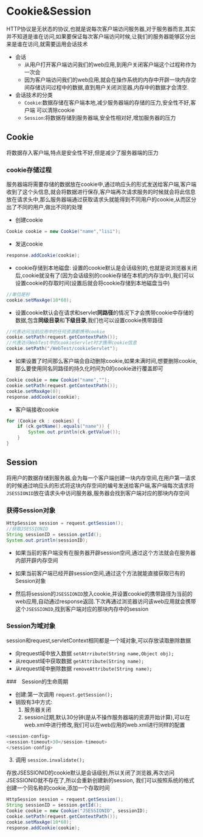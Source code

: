 # Cookie&Session

HTTP协议是无状态的协议,也就是说每次客户端访问服务器,对于服务器而言,其实并不知道是谁在访问,如果要保证每次客户端访问时候,让我们的服务器能够区分出来是谁在访问,就需要运用会话技术

- 会话
  - 从用户打开客户端访问我们的web应用,到用户关闭客户端这个过程称作为一次会
  - 因为客户端访问我们的web应用,就会在操作系统的内存中开辟一块内存空间存储访问过程中的数据,直到用户关闭浏览器,内存中的数据才会清空.
- 会话技术的分类
  - `Cookie`:数据存储在客户端本地,减少服务器端的存储的压力,安全性不好,客户端 可以清除cookie
  - `Session`:将数据存储到服务器端,安全性相对好,增加服务器的压力

## Cookie
将数据存入客户端,特点是安全性不好,但是减少了服务器端的压力

### cookie存储过程
服务器端将需要存储的数据放在cookie中,通过响应头的形式发送给客户端,客户端收到了这个头信息,就会将数据进行保存,客户端再次请求服务的时候就会将此信息放在请求头中,那么服务器端通过获取请求头就能得到不同用户的cookie,从而区分出了不同的用户,做出不同的处理

- 创建cookie
```java
Cookie cookie = new Cookie("name","lisi");
```
- 发送cookie
```java
response.addCookie(cookie);
```

- cookie存储到本地磁盘: 设置的cookie默认是会话级别的,也就是说浏览器关闭后,cookie就没有了(因为会话级别的cookie存储在本机的内存当中),我们可以设置cookie的存取时间(设置后就会将cookie存储到本地磁盘当中)
```java
//单位是秒
cookie.setMaxAge(10*60);
```
- 设置cookie默认会在请求和servlet**同路径**的情况下才会携带cookie中存储的数据,包含**同级目录**和**下级目录**,我们也可以设置cookie携带路径
```java
//代表访问当前应用中的任何资源都携带cookie
cookie.setPath(request.getContextPath());
//代表访问WebTest中的cookieServlet时才携带cookie信息
cookie.setPath("/WebTest/cookieServlet");
```
 - 如果设置了时间那么客户端会自动删除cookie,如果未满时间,想要删除cookie,那么要使用同名同路径的持久化时间为0的cookie进行覆盖即可
 ```java
Cookie cookie = new Cookie("name","");
cookie.setPath(request.getContextPath());
cookie.setMaxAge(0);
response.addCookie(cookie);
 ```
- 客户端接收cookie
```java
for (Cookie ck : cookies) {
    if (ck.getName().equals("name")) {
        System.out.println(ck.getValue());
    }
}
```

## Session

将用户的数据存储到服务器,会为每一个客户端创建一块内存空间,在用户第一请求的时候通过响应头的形式将这块内存空间的编号发送给客户端,客户端每次请求将`JSESSIONID`放在请求头中访问服务器,服务器会找到客户端对应的那块内存空间

### 获得Session对象
```java
HttpSession session = request.getSession();
//获取JSESSIONID
String sessionID = session.getId();
System.out.println(sessionID);
```
- 如果当前的客户端没有在服务器开辟session空间,通过这个方法就会在服务器内部开辟内存空间
- 如果当前客户端已经开辟session空间,通过这个方法就能直接获取已有的Session对象  


- 然后将session的`JSESSIONID`放入cookie,并设置cookie的携带路径为当前的web应用,自动通过response返回.下次再通过浏览器访问该web应用就会携带这个`JSESSIONID`,找到客户端对应的那块内存中的session

### Session为域对象
session和request,servletContext相同都是一个域对象,可以存放读取删除数据

- 向request域中放入数据 `setAtrribute(String name,Object obj);`
- 从request域中获取数据 `getAttribute(String name);`
- 从request域中删除数据 `removeAttribute(String name);`

###　Session的生命周期

- 创建:第一次调用 `request.getSession();`
- 销毁有3中方式:  
  1. 服务器关闭
  2. session过期,默认30分钟(是从不操作服务器端的资源开始计算),可以在web.xml中进行修改,我们可以在web应用的web.xml进行同样的配置
```java
<session-config>
<session-timeout>30</session-timeout>
</session-config>
```
  3. 调用 `session.invalidate();`

存放JSESSIONID的cookie默认是会话级别,所以关闭了浏览器,再次访问JSESSIONID就不存在了,所以会重新创建新的session, 我们可以按照系统的格式创建一个同名称的cookie,添加一个存取时间
```java
HttpSession session = request.getSession();
String sessionID = session.getId();
Cookie cookie = new Cookie("JSESSIONID", sessionID);
cookie.setPath(request.getContextPath());
cookie.setMaxAge(10*60);
response.addCookie(cookie);
```